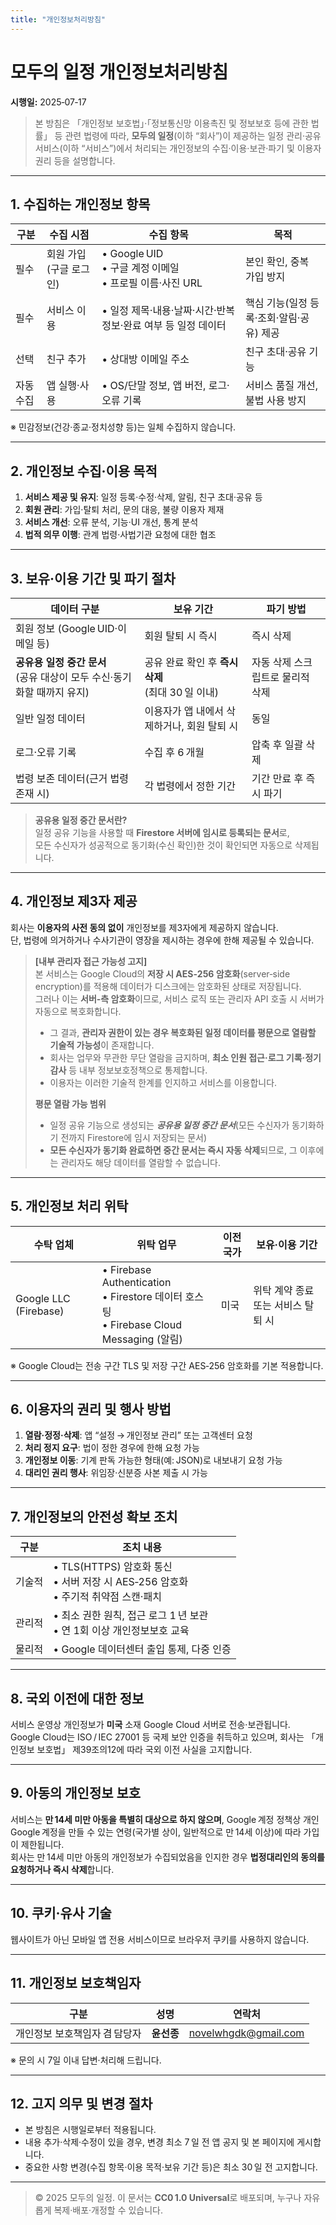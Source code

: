 ```yaml
---
title: "개인정보처리방침"
---
```


# 모두의 일정 개인정보처리방침  
**시행일:** 2025‑07‑17

> 본 방침은 「개인정보 보호법」·「정보통신망 이용촉진 및 정보보호 등에 관한 법률」 등 관련 법령에 따라, **모두의 일정**(이하 “회사”)이 제공하는 일정 관리·공유 서비스(이하 “서비스”)에서 처리되는 개인정보의 수집·이용·보관·파기 및 이용자 권리 등을 설명합니다.

---

## 1. 수집하는 개인정보 항목

| 구분 | 수집 시점 | 수집 항목 | 목적 |
|------|-----------|-----------|------|
| 필수 | 회원 가입(구글 로그인) | • Google UID<br>• 구글 계정 이메일<br>• 프로필 이름·사진 URL | 본인 확인, 중복 가입 방지 |
| 필수 | 서비스 이용 | • 일정 제목·내용·날짜·시간·반복 정보·완료 여부 등 일정 데이터 | 핵심 기능(일정 등록·조회·알림·공유) 제공 |
| 선택 | 친구 추가 | • 상대방 이메일 주소 | 친구 초대·공유 기능 |
| 자동 수집 | 앱 실행·사용 | • OS/단말 정보, 앱 버전, 로그·오류 기록 | 서비스 품질 개선, 불법 사용 방지 |

※ 민감정보(건강·종교·정치성향 등)는 일체 수집하지 않습니다.

---

## 2. 개인정보 수집·이용 목적

1. **서비스 제공 및 유지**: 일정 등록·수정·삭제, 알림, 친구 초대·공유 등  
2. **회원 관리**: 가입·탈퇴 처리, 문의 대응, 불량 이용자 제재  
3. **서비스 개선**: 오류 분석, 기능·UI 개선, 통계 분석  
4. **법적 의무 이행**: 관계 법령·사법기관 요청에 대한 협조

---

## 3. 보유·이용 기간 및 파기 절차

| 데이터 구분 | 보유 기간 | 파기 방법 |
|-------------|-----------|-----------|
| 회원 정보 (Google UID·이메일 등) | 회원 탈퇴 시 즉시 |  즉시 삭제 |
| **공유용 일정 중간 문서**<br>(공유 대상이 모두 수신·동기화할 때까지 유지) | 공유 완료 확인 후 **즉시 삭제**<br>(최대 30 일 이내) | 자동 삭제 스크립트로 물리적 삭제 |
| 일반 일정 데이터 | 이용자가 앱 내에서 삭제하거나, 회원 탈퇴 시 | 동일 |
| 로그·오류 기록 | 수집 후 6 개월 | 압축 후 일괄 삭제 |
| 법령 보존 데이터(근거 법령 존재 시) | 각 법령에서 정한 기간 | 기간 만료 후 즉시 파기 |

> **공유용 일정 중간 문서란?**  
> 일정 공유 기능을 사용할 때 **Firestore 서버에 임시로 등록되는 문서**로,  
> 모든 수신자가 성공적으로 동기화(수신 확인)한 것이 확인되면 자동으로 삭제됩니다.

---

## 4. 개인정보 제3자 제공

회사는 **이용자의 사전 동의 없이** 개인정보를 제3자에게 제공하지 않습니다.  
단, 법령에 의거하거나 수사기관이 영장을 제시하는 경우에 한해 제공될 수 있습니다.


> **[내부 관리자 접근 가능성 고지]**  
> 본 서비스는 Google Cloud의 **저장 시 AES‑256 암호화**(server‑side encryption)를 적용해 데이터가 디스크에는 암호화된 상태로 저장됩니다.  
> 그러나 이는 **서버‑측 암호화**이므로, 서비스 로직 또는 관리자 API 호출 시 서버가 자동으로 복호화합니다.  
> - 그 결과, **관리자 권한이 있는 경우 복호화된 일정 데이터를 평문으로 열람할 기술적 가능성**이 존재합니다.  
> - 회사는 업무와 무관한 무단 열람을 금지하며, **최소 인원 접근·로그 기록·정기 감사** 등 내부 정보보호정책으로 통제합니다.  
> - 이용자는 이러한 기술적 한계를 인지하고 서비스를 이용합니다.  
>
> **평문 열람 가능 범위**  
> - 일정 공유 기능으로 생성되는 **_공유용 일정 중간 문서_**(모든 수신자가 동기화하기 전까지 Firestore에 임시 저장되는 문서)  
> - **모든 수신자가 동기화 완료하면 중간 문서는 즉시 자동 삭제**되므로, 그 이후에는 관리자도 해당 데이터를 열람할 수 없습니다.


---

## 5. 개인정보 처리 위탁

| 수탁 업체 | 위탁 업무 | 이전 국가 | 보유·이용 기간 |
|-----------|-----------|-----------|----------------|
| Google LLC (Firebase) | • Firebase Authentication<br>• Firestore 데이터 호스팅<br>• Firebase Cloud Messaging (알림) | 미국 | 위탁 계약 종료 또는 서비스 탈퇴 시 |

※ Google Cloud는 전송 구간 TLS 및 저장 구간 AES‑256 암호화를 기본 적용합니다.

---

## 6. 이용자의 권리 및 행사 방법

1. **열람·정정·삭제**: 앱 “설정 → 개인정보 관리” 또는 고객센터 요청  
2. **처리 정지 요구**: 법이 정한 경우에 한해 요청 가능  
3. **개인정보 이동**: 기계 판독 가능한 형태(예: JSON)로 내보내기 요청 가능  
4. **대리인 권리 행사**: 위임장·신분증 사본 제출 시 가능

---

## 7. 개인정보의 안전성 확보 조치

| 구분 | 조치 내용 |
|------|-----------|
| 기술적 | • TLS(HTTPS) 암호화 통신<br>• 서버 저장 시 AES‑256 암호화<br>• 주기적 취약점 스캔·패치 |
| 관리적 | • 최소 권한 원칙, 접근 로그 1 년 보관<br>• 연 1회 이상 개인정보보호 교육 |
| 물리적 | • Google 데이터센터 출입 통제, 다중 인증 |

---

## 8. 국외 이전에 대한 정보

서비스 운영상 개인정보가 **미국** 소재 Google Cloud 서버로 전송·보관됩니다. Google Cloud는 ISO / IEC 27001 등 국제 보안 인증을 취득하고 있으며, 회사는 「개인정보 보호법」 제39조의12에 따라 국외 이전 사실을 고지합니다.

---

## 9. 아동의 개인정보 보호

서비스는 **만 14세 미만 아동을 특별히 대상으로 하지 않으며**, Google 계정 정책상 개인 Google 계정을 만들 수 있는 연령(국가별 상이, 일반적으로 만 14세 이상)에 따라 가입이 제한됩니다.  
회사는 만 14세 미만 아동의 개인정보가 수집되었음을 인지한 경우 **법정대리인의 동의를 요청하거나 즉시 삭제**합니다.

---

## 10. 쿠키·유사 기술

웹사이트가 아닌 모바일 앱 전용 서비스이므로 브라우저 쿠키를 사용하지 않습니다.

---

## 11. 개인정보 보호책임자

| 구분 | 성명 | 연락처 |
|------|------|--------|
| 개인정보 보호책임자 겸 담당자 | **윤선종** | novelwhgdk@gmail.com |

※ 문의 시 7일 이내 답변·처리해 드립니다.

---

## 12. 고지 의무 및 변경 절차

- 본 방침은 시행일로부터 적용됩니다.  
- 내용 추가·삭제·수정이 있을 경우, 변경 최소 7 일 전 앱 공지 및 본 페이지에 게시합니다.  
- 중요한 사항 변경(수집 항목·이용 목적·보유 기간 등)은 최소 30 일 전 고지합니다.

---

> © 2025 모두의 일정. 이 문서는 **CC0 1.0 Universal**로 배포되며, 누구나 자유롭게 복제·배포·개정할 수 있습니다.
